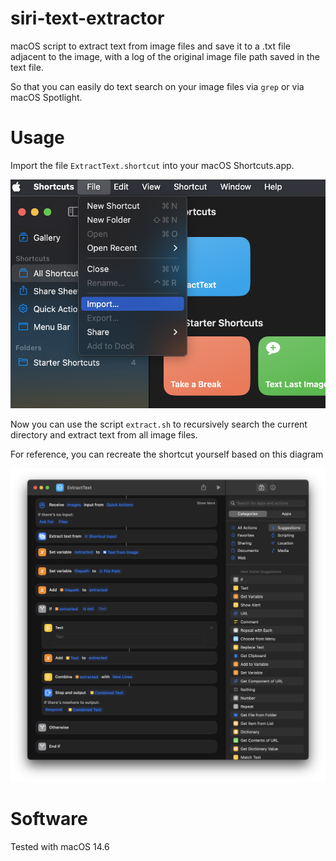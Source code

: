 # siri-text-extractor

macOS script to extract text from image files and save it to a .txt file adjacent to the image, with a log of the original image file path saved in the text file.

So that you can easily do text search on your image files via `grep` or via macOS Spotlight.

# Usage

Import the file `ExtractText.shortcut` into your macOS Shortcuts.app.

![](./doc/import.png)

Now you can use the script `extract.sh` to recursively search the current directory and extract text from all image files.

For reference, you can recreate the shortcut yourself based on this diagram

![](./doc/script.png)

# Software

Tested with macOS 14.6
